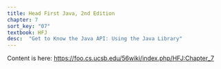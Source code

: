 ```yaml
---
title: Head First Java, 2nd Edition
chapter: 7
sort_key: "07"
textbook: HFJ
desc:  "Get to Know the Java API: Using the Java Library"
---
```


Content is here: <https://foo.cs.ucsb.edu/56wiki/index.php/HFJ:Chapter_7>
